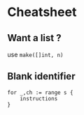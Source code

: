 # Cheatsheet

## Want a list ?
use ```make([]int, n)```

## Blank identifier

```
for _,ch := range s {
    instructions
}
```
